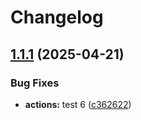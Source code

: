 # Changelog

## [1.1.1](https://github.com/MapColonies/actions/compare/build-and-push-docker-v1.1.0...build-and-push-docker-v1.1.1) (2025-04-21)


### Bug Fixes

* **actions:** test 6 ([c362622](https://github.com/MapColonies/actions/commit/c36262249e5ce1710a5b7d2567975003d2d54d68))
